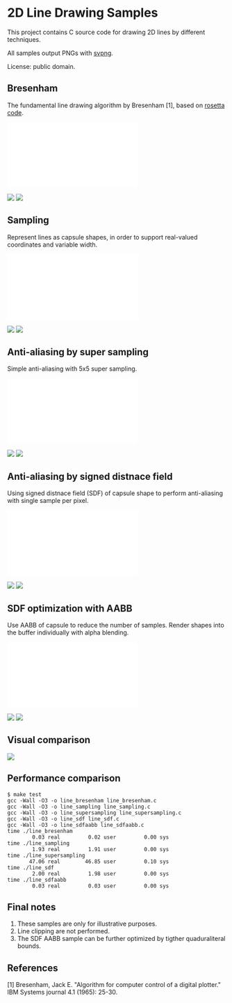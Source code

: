 # 2D Line Drawing Samples

This project contains C source code for drawing 2D lines by different techniques.

All samples output PNGs with [svpng](https://github.com/miloyip/svpng).

License: public domain.

## Bresenham

The fundamental line drawing algorithm by Bresenham [1], based on [rosetta code](https://rosettacode.org/wiki/Bitmap/Bresenham%27s_line_algorithm#C).

![line_bresenham.c](line_bresenham.c)

![ ](line_bresenham.png)
![ ](line_bresenham_zoom.png)

## Sampling

Represent lines as capsule shapes, in order to support real-valued coordinates and variable width.

![line_sampling.c](line_sampling.c)

![ ](line_sampling.png)
![ ](line_sampling_zoom.png)

## Anti-aliasing by super sampling

Simple anti-aliasing with 5x5 super sampling.

![line_supersampling.c](line_supersampling.c)

![ ](line_supersampling.png)
![ ](line_supersampling_zoom.png)

## Anti-aliasing by signed distnace field

Using signed distnace field (SDF) of capsule shape to perform anti-aliasing with single sample per pixel.

![line_sdf.c](line_sdf.c)

![ ](line_sdf.png)
![ ](line_sdf_zoom.png)

## SDF optimization with AABB

Use AABB of capsule to reduce the number of samples. Render shapes into the buffer individually with alpha blending.

![line_sdfaabb.c](line_sdfaabb.c)

![ ](line_sdfaabb.png)
![ ](line_sdfaabb_zoom.png)

## Visual comparison

![ ](line_montage_zoom.png)

## Performance comparison

~~~
$ make test
gcc -Wall -O3 -o line_bresenham line_bresenham.c
gcc -Wall -O3 -o line_sampling line_sampling.c
gcc -Wall -O3 -o line_supersampling line_supersampling.c
gcc -Wall -O3 -o line_sdf line_sdf.c
gcc -Wall -O3 -o line_sdfaabb line_sdfaabb.c
time ./line_bresenham
        0.03 real         0.02 user         0.00 sys
time ./line_sampling
        1.93 real         1.91 user         0.00 sys
time ./line_supersampling
       47.06 real        46.85 user         0.10 sys
time ./line_sdf
        2.00 real         1.98 user         0.00 sys
time ./line_sdfaabb
        0.03 real         0.03 user         0.00 sys
~~~

## Final notes

1. These samples are only for illustrative purposes.
2. Line clipping are not performed.
3. The SDF AABB sample can be further optimized by tigther quaduraliteral bounds.

## References

[1] Bresenham, Jack E. "Algorithm for computer control of a digital plotter." IBM Systems journal 4.1 (1965): 25-30.

